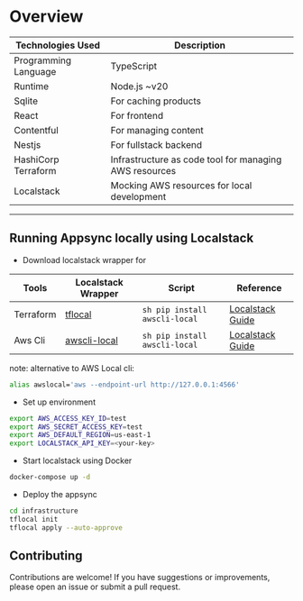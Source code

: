 # Overview

| Technologies Used    | Description                                            |
| -------------------- | ------------------------------------------------------ |
| Programming Language | TypeScript                                             |
| Runtime              | Node.js ~v20                                           |
| Sqlite               | For caching products                                   |
| React                | For frontend                                           |
| Contentful           | For managing content                                   |
| Nestjs               | For fullstack backend                                  |
| HashiCorp Terraform  | Infrastructure as code tool for managing AWS resources |
| Localstack           | Mocking AWS resources for local development            |

---

## Running Appsync locally using Localstack

- Download localstack wrapper for

| Tools     | Localstack Wrapper                                         | Script                        | Reference                                                                            |
| --------- | ---------------------------------------------------------- | ----------------------------- | ------------------------------------------------------------------------------------ |
| Terraform | [tflocal](https://github.com/localstack/terraform-local)   | `sh pip install awscli-local` | [Localstack Guide](https://docs.localstack.cloud/user-guide/integrations/terraform/) |
| Aws Cli   | [awscli-local](https://github.com/localstack/awscli-local) | `sh pip install awscli-local` | [Localstack Guide](https://docs.localstack.cloud/user-guide/integrations/aws-cli/)   |

note:
alternative to AWS Local cli:

```sh
alias awslocal='aws --endpoint-url http://127.0.0.1:4566'
```

- Set up environment

```sh
export AWS_ACCESS_KEY_ID=test
export AWS_SECRET_ACCESS_KEY=test
export AWS_DEFAULT_REGION=us-east-1
export LOCALSTACK_API_KEY=<your-key>
```

- Start localstack using Docker

```sh
docker-compose up -d
```

- Deploy the appsync

```sh
cd infrastructure
tflocal init
tflocal apply --auto-approve
```

## Contributing

Contributions are welcome! If you have suggestions or improvements, please open an issue or submit a pull request.
